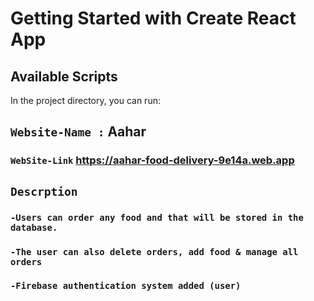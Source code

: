 # Getting Started with Create React App

## Available Scripts

In the project directory, you can run:


## `Website-Name :` Aahar

### `WebSite-Link` https://aahar-food-delivery-9e14a.web.app


## `Descrption`
### `-Users can order any food and that will be stored in the database.`
### `-The user can also delete orders, add food & manage all orders`
### `-Firebase authentication system added (user)`

